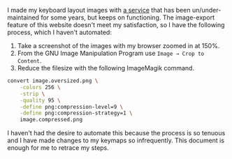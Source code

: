 I made my keyboard layout images with [a service](http://www.keyboard-layout-editor.com) that has been un/under-maintained for some years, but keeps on functioning. The image-export feature of this website doesn't meet my satisfaction, so I have the following process, which I haven't automated:

1.  Take a screenshot of the images with my browser zoomed in at 150%.
2.  From the GNU Image Manipulation Program use `Image → Crop to Content`.
3.  Reduce the filesize with the following ImageMagik command.

```sh
convert image.oversized.png \
    -colors 256 \
    -strip \
    -quality 95 \
    -define png:compression-level=9 \
    -define png:compression-strategy=1 \
    image.compressed.png
```

I haven't had the desire to automate this because the process is so tenuous and I have made changes to my keymaps so infrequently. This document is enough for me to retrace my steps.
